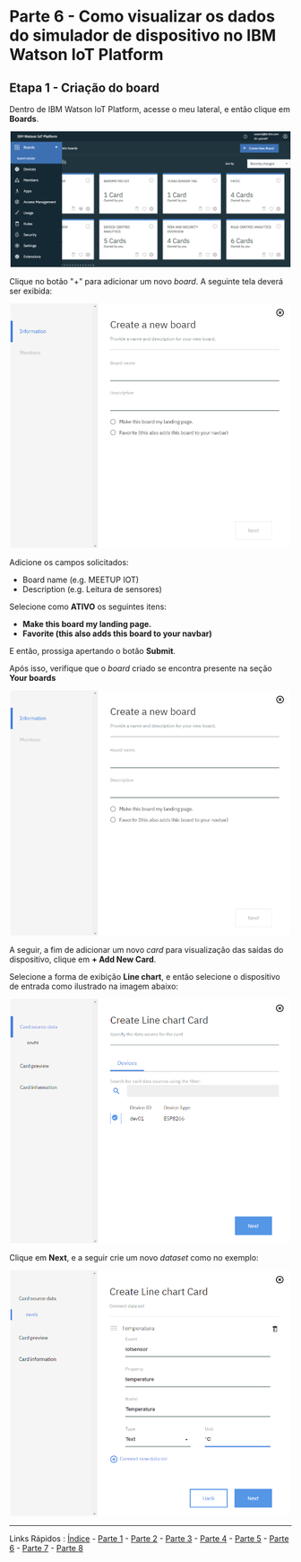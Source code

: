 # Parte 6 - Como visualizar os dados do simulador de dispositivo no IBM Watson IoT Platform

## Etapa 1 - Criação do board

Dentro de IBM Watson IoT Platform, acesse o meu lateral, e então clique em **Boards**.

<p align="center">
<img src="https://github.com/cesariojr/iotmeetup/blob/master/content/board.png" width="500">
</p>

Clique no botão "+" para adicionar um novo *board*. A seguinte tela deverá ser exibida:

<p align="center">
<img src="https://github.com/cesariojr/iotmeetup/blob/master/content/images/new-board.png" width="500">
</p>

Adicione os campos solicitados:

* Board name (e.g. MEETUP IOT)
* Description (e.g. Leitura de sensores)

Selecione como **ATIVO** os seguintes itens:

* **Make this board my landing page.**
* **Favorite (this also adds this board to your navbar)**

E então, prossiga apertando o botão **Submit**.

Após isso, verifique que o *board* criado se encontra presente na seção **Your boards**

<p align="center">
<img src="https://github.com/cesariojr/iotmeetup/blob/master/content/images/new-board.png" width="500">
</p>

A seguir, a fim de adicionar um novo *card* para visualização das saídas do dispositivo, clique em **+ Add New Card**.

Selecione a forma de exibição **Line chart**, e então selecione o dispositivo de entrada como ilustrado na imagem abaixo:

<p align="center">
<img src="https://github.com/cesariojr/iotmeetup/blob/master/content/images/line-chart.png" width="500">
</p>

Clique em **Next**, e a seguir crie um novo *dataset* como no exemplo:

<p align="center">
<img src="https://github.com/cesariojr/iotmeetup/blob/master/content/images/dataset.png" width="500">
</p>

***
Links Rápidos :
[Índice](https://github.com/cesariojr/iotmeetup/) - [Parte 1](/content/intro.md) - [Parte 2](/content/prereq.md) - [Parte 3](/content/boilerplate.md) - [Parte 4](/content/platform.md) - [Parte 5](/content/device.md) - [Parte 6](/content/view.md) - [Parte 7](/content/nodered.md) - [Parte 8](/content/next.md)
